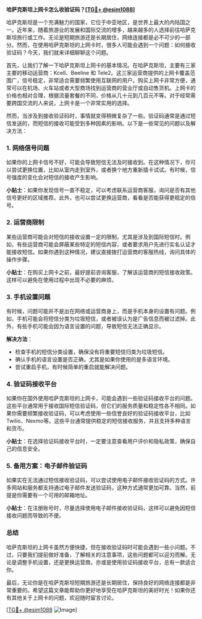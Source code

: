 **哈萨克斯坦上网卡怎么收验证码？[[TG💪+ @esim1088](https://t.me/s/esim1088)]**

哈萨克斯坦是一个充满魅力的国家，它位于中亚地区，是世界上最大的内陆国之一。近年来，随着旅游业的发展和国际交流的增多，越来越多的人选择前往哈萨克斯坦旅行或工作。无论是短期旅游还是长期居住，网络连接都是必不可少的一部分。然而，在使用哈萨克斯坦的上网卡时，很多人可能会遇到一个问题：如何接收验证码？今天，我们就来详细聊聊这个问题。

首先，让我们了解一下哈萨克斯坦上网卡的基本情况。在哈萨克斯坦，主要有三家主要的移动运营商：Kcell、Beeline 和 Tele2。这三家运营商提供的上网卡覆盖范围广，信号稳定，非常适合需要频繁使用互联网的用户。购买上网卡非常方便，通常可以在机场、火车站或者大型商场找到运营商的营业厅或自动售货机。上网卡的价格也相对合理，根据流量套餐的不同，价格从几十元到几百元不等。对于经常需要跨国交流的人来说，上网卡是一个非常实用的选择。

然而，当涉及到接收验证码时，事情就变得稍微复杂了一些。验证码通常是通过短信发送的，而短信的接收可能受到多种因素的影响。以下是一些常见的问题以及解决方法：

### 1. **网络信号问题**
   如果你的上网卡信号不好，可能会导致短信无法及时接收到。在这种情况下，你可以尝试更换位置，比如从室内走到室外，或者换个地方重新插卡试试。有时候，信号强度的变化会对短信的接收产生影响。

   **小贴士**：如果你发现信号一直不稳定，可以考虑联系运营商客服，询问是否有其他信号更好的区域推荐。此外，也可以尝试更换运营商，看看是否能获得更稳定的信号。

### 2. **运营商限制**
   某些运营商可能会对短信的接收设置一定的限制，尤其是涉及到国际短信时。例如，有些运营商可能会屏蔽某些特定的短信内容，或者要求用户先进行实名认证才能接收短信。如果你遇到这种情况，建议直接拨打运营商的客服热线，询问具体的操作步骤。

   **小贴士**：在购买上网卡之前，最好提前咨询客服，了解该运营商的短信接收政策。这样可以避免在使用过程中出现不必要的麻烦。

### 3. **手机设置问题**
   有时候，问题可能并不是出在网络或运营商身上，而是手机本身的设置有问题。例如，手机可能会将短信分类为垃圾短信，或者被误认为是广告信息而被过滤掉。此外，有些手机可能会因为语言设置的问题，导致短信无法正确显示。

   **解决方法**：
   - 检查手机的短信分类设置，确保没有将重要短信归类为垃圾短信。
   - 确认手机的语言设置是否正确，尤其是如果你使用的是多语言环境。
   - 尝试重启手机，有时候简单的重启就能解决问题。

### 4. **验证码接收平台**
   如果你在国外使用哈萨克斯坦的上网卡，可能会遇到一些验证码接收平台的问题。这些平台通常用于接收国际短信验证码，但它们的服务质量和稳定性各不相同。如果你需要频繁接收验证码，可以考虑使用一些信誉良好的验证码接收平台，比如Twilio、Nexmo等。这些平台通常提供稳定的短信接收服务，并且支持多种语言和货币。

   **小贴士**：在选择验证码接收平台时，一定要注意查看用户评价和隐私政策，确保自己的信息安全。

### 5. **备用方案：电子邮件验证码**
   如果实在无法通过短信接收验证码，可以尝试使用电子邮件接收验证码的方式。许多网站和服务都支持通过电子邮件发送验证码，这种方式通常更加可靠。当然，前提是你需要有一个可用的邮箱地址。

   **小贴士**：在注册账号时，尽量选择使用电子邮件接收验证码，这样可以避免因短信接收问题而导致的不便。

### 总结

哈萨克斯坦的上网卡虽然方便快捷，但在接收验证码时可能会遇到一些小问题。不过，只要我们提前做好准备，了解相关的注意事项，这些问题都可以迎刃而解。无论是调整手机设置，还是更换运营商，亦或是使用验证码接收平台，总有一款适合你。

最后，无论你是在哈萨克斯坦短期旅游还是长期居住，保持良好的网络连接都是非常重要的。希望这篇文章能帮助你更好地享受在哈萨克斯坦的美好时光！如果你还有其他关于上网卡的问题，欢迎随时留言讨论。

[[TG💪+ @esim1088](https://t.me/s/esim1088) ![Image](https://i.postimg.cc/4NQfJmqS/Snipaste-2025-05-13-00-14-12.png)]